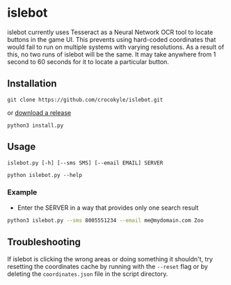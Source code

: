 # islebot
islebot currently uses Tesseract as a Neural Network OCR tool to locate buttons in the game UI. This prevents using hard-coded coordinates that would fail to run on multiple systems with varying resolutions. As a result of this, no two runs of islebot will be the same. It may take anywhere from 1 second to 60 seconds for it to locate a particular button. 

## Installation

`git clone https://github.com/crocokyle/islebot.git`

or [download a release](https://github.com/crocokyle/islebot/releases)

`python3 install.py` 

## Usage

`islebot.py [-h] [--sms SMS] [--email EMAIL] SERVER`


`python islebot.py --help`


### Example
- Enter the SERVER in a way that provides only one search result
```bash
python3 islebot.py --sms 8005551234 --email me@mydomain.com Zoo
```

## Troubleshooting

If islebot is clicking the wrong areas or doing something it shouldn't, try resetting the coordinates cache by running with the `--reset` flag or by deleting the `coordinates.json` file in the script directory.
